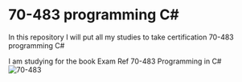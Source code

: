 # 70-483 programming C#
In this repository I will put all my studies to take certification 70-483 programming C#</br>


I am studying for the book Exam Ref 70-483 Programming in C# </br>
![70-483](https://i.imgsafe.org/8b/8b73eae19f.jpeg)
